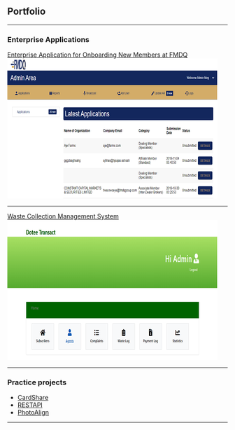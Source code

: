 ## Portfolio

---

### Enterprise Applications 

[Enterprise Application for Onboarding New Members at FMDQ](http://188.166.147.52/fmdq/mrois/index.php)
<img src="images/thumbnail1.PNG"/>

---
[Waste Collection Management System](http://13.58.226.102/)
<img src="images/thumbnail2.PNG"/>

---

### Practice projects

- [CardShare](https://cardshare.netlify.com/)
- [RESTAPI](https://github.com/sakeyehp/)
- [PhotoAlign](https://github.com/sakeyehp/)

---
